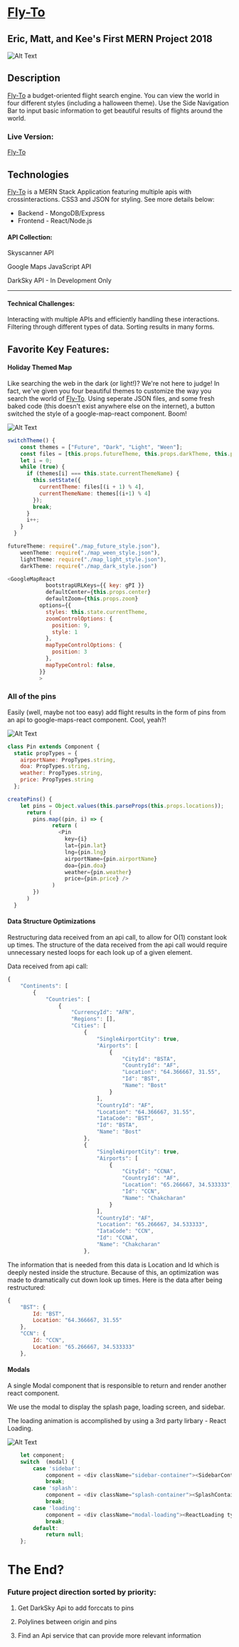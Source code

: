 # [Fly-To](http://www.fly-to.wiki/)
## Eric, Matt, and Kee's First MERN Project 2018

![Alt Text](https://media.giphy.com/media/xjywsFbxJQLwpXB70n/giphy.gif)

## Description
[Fly-To](http://fly-to.wiki) a budget-oriented flight search engine. You can view the world in four different styles (including a halloween theme). Use the Side Navigation Bar to input basic information to get beautiful results of flights around the world.

### Live Version:
[Fly-To](http://fly-to.wiki)

## Technologies

[Fly-To](http://fly-to.wiki) is a MERN Stack Application featuring multiple apis with crossinteractions. CSS3 and JSON for styling. See more details below:

* Backend  - MongoDB/Express
* Frontend  - React/Node.js

#### API Collection:
Skyscanner API 

Google Maps JavaScript API

DarkSky API - In Development Only

---

#### Technical Challenges:
Interacting with multiple APIs and efficiently handling these interactions.
Filtering through different types of data. Sorting results in many forms.

## Favorite Key Features:

#### Holiday Themed Map

Like searching the web in the dark (or light!)? We're not here to judge! In fact, we've given you four beautiful themes to customize the way you search the world of [Fly-To](http://fly-to.wiki). Using seperate JSON files, and some fresh baked code (this doesn't exist anywhere else on the internet), a button switched the style of a google-map-react component. Boom!

![Alt Text](https://media.giphy.com/media/4Ngoj4WmAZcEjgpFgc/giphy.gif)

```js
switchTheme() {
    const themes = ["Future", "Dark", "Light", "Ween"];
    const files = [this.props.futureTheme, this.props.darkTheme, this.props.lightTheme, this.props.weenTheme];
    let i = 0;
    while (true) {
      if (themes[i] === this.state.currentThemeName) {
        this.setState({
          currentTheme: files[(i + 1) % 4],
          currentThemeName: themes[(i+1) % 4]
        });
        break;
      }
      i++;
    }
  }
```
```js
futureTheme: require("./map_future_style.json"),
    weenTheme: require("./map_ween_style.json"),
    lightTheme: require("./map_light_style.json"),
    darkTheme: require("./map_dark_style.json")
```

```js
<GoogleMapReact
            bootstrapURLKeys={{ key: gPI }}
            defaultCenter={this.props.center}
            defaultZoom={this.props.zoom}
          options={{
            styles: this.state.currentTheme,
            zoomControlOptions: {
              position: 9,
              style: 1
            },
            mapTypeControlOptions: {
              position: 3
            },
            mapTypeControl: false,
          }}
          >
```

### All of the pins

Easily (well, maybe not too easy) add flight results in the form of pins from an api to google-maps-react component. Cool, yeah?!

![Alt Text](https://media.giphy.com/media/YWoAZOOliTEguDf0xU/giphy.gif)

```js
class Pin extends Component {
  static propTypes = {
    airportName: PropTypes.string,
    doa: PropTypes.string,
    weather: PropTypes.string,
    price: PropTypes.string
  };
```
```js
createPins() {
    let pins = Object.values(this.parseProps(this.props.locations));
      return (
        pins.map((pin, i) => {
              return (
                <Pin
                  key={i}
                  lat={pin.lat}
                  lng={pin.lng}
                  airportName={pin.airportName}
                  doa={pin.doa}
                  weather={pin.weather}
                  price={pin.price} />
              )
        })
      )
  }
```

#### Data Structure Optimizations

Restructuring data received from an api call, to allow for O(1) constant look up times. The structure of the data received from the api call would require unnecessary nested loops for each look up of a given element.

<!-- ![Alt Text](make a gif and paste the link here, see examples above) -->
Data received from api call:
```js
{
    "Continents": [
        {
            "Countries": [
                {
                    "CurrencyId": "AFN",
                    "Regions": [],
                    "Cities": [
                        {
                            "SingleAirportCity": true,
                            "Airports": [
                                {
                                    "CityId": "BSTA",
                                    "CountryId": "AF",
                                    "Location": "64.366667, 31.55",
                                    "Id": "BST",
                                    "Name": "Bost"
                                }
                            ],
                            "CountryId": "AF",
                            "Location": "64.366667, 31.55",
                            "IataCode": "BST",
                            "Id": "BSTA",
                            "Name": "Bost"
                        },
                        {
                            "SingleAirportCity": true,
                            "Airports": [
                                {
                                    "CityId": "CCNA",
                                    "CountryId": "AF",
                                    "Location": "65.266667, 34.533333",
                                    "Id": "CCN",
                                    "Name": "Chakcharan"
                                }
                            ],
                            "CountryId": "AF",
                            "Location": "65.266667, 34.533333",
                            "IataCode": "CCN",
                            "Id": "CCNA",
                            "Name": "Chakcharan"
                        },
```
The information that is needed from this data is Location and Id which is deeply nested inside the structure.
Because of this, an optimization was made to dramatically cut down look up times.
Here is the data after being restructured:
```js
{
    "BST": {
        Id: "BST",
        Location: "64.366667, 31.55"
    },
    "CCN": {
        Id: "CCN",
        Location: "65.266667, 34.533333"
    },
```

#### Modals

A single Modal component that is responsible to return and render another react component.

We use the modal to display the splash page, loading screen, and sidebar.

The loading animation is accomplished by using a 3rd party lirbary - React Loading.

![Alt Text](https://media.giphy.com/media/1rK8xK9ub6ZlxsTL7i/giphy.gif)

<!-- ![Alt Text](make a gif and paste the link here, see examples above) -->

```js
    let component;
    switch  (modal) {
        case 'sidebar':
            component = <div className="sidebar-container"><SidebarContainer /></div> 
            break;
        case 'splash':
            component = <div className="splash-container"><SplashContainer /></div>
            break;
        case 'loading':
            component = <div className="modal-loading"><ReactLoading type="spin" /></div>
            break;
        default:
            return null;
    };
```


# The End?


### Future project direction sorted by priority:

1. Get DarkSky Api to add forccats to pins

2. Polylines between origin and pins

3. Find an Api service that can provide more relevant information
